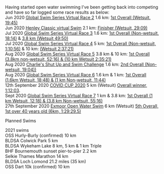 Having started open water swimming I've been getting back into competing and have so far logged some race results as below: <br>
Jun 2020 [Global Swim Series Virtual Race 2](https://globalswimseries.com/) 1.6 km: [1st Overall (Wetsuit, 19:45)](https://globalswimseries.com/wp-content/uploads/2020/07/GSS-VR2-1.6km-Results.pdf) <br>
Jun 2020 [Henley Classic virtual Swim](https://henleyswim.com/events/henley-classic/) 2.1 km: [Finisher (Wetsuit, 29:09)](https://www.strava.com/activities/3667963534) <br>
Jul 2020 [Global Swim Series Virtual Race 3](https://globalswimseries.com/) 1.6 km: [1st Overall (Non-wetsuit, 18:14)](https://globalswimseries.com/wp-content/uploads/2020/07/GSS-Virtual-Race-3-1.6km-Results.pdf) & [3.8 km (Wetsuit 49:50)](https://globalswimseries.com/wp-content/uploads/2020/07/GSS-Virtual-Race-3-3.8km-Results.pdf) <br>
Jul 2020 [Global Swim Series Virtual Race 4](https://globalswimseries.com/) 5 km: [1st Overall (Non-wetsuit, 1:10:56)](https://globalswimseries.com/wp-content/uploads/2020/08/GSS-Virtual-Race-4-5km-Results.pdf) & 10 km: [(Wetsuit 2:37:21)](https://globalswimseries.com/wp-content/uploads/2020/08/GSS-Virtual-Race-4-10km-Results.pdf) <br>
Aug 2020 [Global Swim Series Virtual Race 5](https://globalswimseries.com/) 3.8 km & 10 km: [1st Overall (3.8km non-wetsuit, 52:16) & (10 km Wetsuit 2:35:21)](https://globalswimseries.com/wp-content/uploads/2020/08/GSS-VR5-Race-Results-1.pdf) <br>
Aug 2020 [Charlie's Shut Up and Swim Challenge](https://race.se/en/races/7128/about) 1.6 km: [2nd Overall (Non-wetsuit, 19:04))](https://globalswimseries.com/wp-content/uploads/2020/09/Charlies-shut-up-and-swim-results.pdf) <br>
Aug 2020 [Global Swim Series Virtual Race 6](https://globalswimseries.com/) 1.6 km & 1 km: [1st Overall (1.6km Wetsuit, 18:48) & (1 km Non-wetsuit, 11:44)](https://globalswimseries.com/wp-content/uploads/2020/09/GSS-VR6-Full-Results.pdf) <br>
12th September 2020 [COVID CUP 2020](http://www.galeforce-events.com/swimming-events/mass-start-swim-series/) 5 km (Wetsuit) [Overall winner, 1:12:03](https://resultscui.active.com/events/COVIDCUPSwimRace). <br>
Sept 2020 [Global Swim Series Virtual Race 7](https://globalswimseries.com/) 1 km & 3.8 km: [1st Overall (1 km Wetsuit, 12:18) & (3.8 km Non-wetsuit, 55:16)](https://globalswimseries.com/wp-content/uploads/2020/09/GSS-VR7-Full-Results.pdf) <br>
27th September 2020 [Exmoor Open Water Swim](http://exmoorswim.co.uk/) 6 km (Wetsuit) [5th Overall, 1st over 40 years old (6km, 1:29:29.5)](https://dbmaxresults.co.uk/Results.aspx?CId=16421&RId=2292) <br>

Planned Swims <br>

2021 swims <br>
OSS Hurly-Burly (confirmed) 10 km <br>
BLDSA Colwick Park 5 km <br>
BLDSA Wykeham Lake 8 km, 5 km & 1 km Triple <br>
BHF Bournemouth sunset pier-to-pier 2.2 km <br>
Selkie Thames Marathon 14 km <br>
BLDSA Loch Lomond 21.2 miles (35 km) <br>
OSS Dart 10k (confirmed) 10 km <br>
